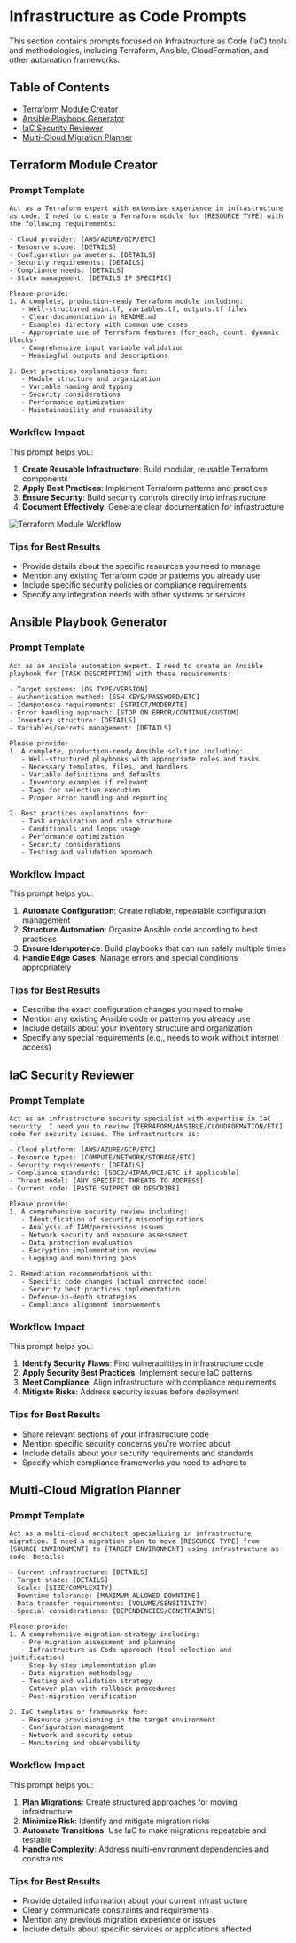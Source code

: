 # Infrastructure as Code Prompts

This section contains prompts focused on Infrastructure as Code (IaC) tools and methodologies, including Terraform, Ansible, CloudFormation, and other automation frameworks.

## Table of Contents

- [Terraform Module Creator](#terraform-module-creator)
- [Ansible Playbook Generator](#ansible-playbook-generator)
- [IaC Security Reviewer](#iac-security-reviewer)
- [Multi-Cloud Migration Planner](#multi-cloud-migration-planner)

## Terraform Module Creator

### Prompt Template

```
Act as a Terraform expert with extensive experience in infrastructure as code. I need to create a Terraform module for [RESOURCE TYPE] with the following requirements:

- Cloud provider: [AWS/AZURE/GCP/ETC]
- Resource scope: [DETAILS]
- Configuration parameters: [DETAILS]
- Security requirements: [DETAILS]
- Compliance needs: [DETAILS]
- State management: [DETAILS IF SPECIFIC]

Please provide:
1. A complete, production-ready Terraform module including:
   - Well-structured main.tf, variables.tf, outputs.tf files
   - Clear documentation in README.md
   - Examples directory with common use cases
   - Appropriate use of Terraform features (for_each, count, dynamic blocks)
   - Comprehensive input variable validation
   - Meaningful outputs and descriptions

2. Best practices explanations for:
   - Module structure and organization
   - Variable naming and typing
   - Security considerations
   - Performance optimization
   - Maintainability and reusability
```

### Workflow Impact

This prompt helps you:

1. **Create Reusable Infrastructure**: Build modular, reusable Terraform components
2. **Apply Best Practices**: Implement Terraform patterns and practices
3. **Ensure Security**: Build security controls directly into infrastructure
4. **Document Effectively**: Generate clear documentation for infrastructure

![Terraform Module Workflow](https://via.placeholder.com/800x400?text=Terraform+Module+Workflow+Diagram)

### Tips for Best Results

- Provide details about the specific resources you need to manage
- Mention any existing Terraform code or patterns you already use
- Include specific security policies or compliance requirements
- Specify any integration needs with other systems or services

## Ansible Playbook Generator

### Prompt Template

```
Act as an Ansible automation expert. I need to create an Ansible playbook for [TASK DESCRIPTION] with these requirements:

- Target systems: [OS TYPE/VERSION]
- Authentication method: [SSH KEYS/PASSWORD/ETC]
- Idempotence requirements: [STRICT/MODERATE]
- Error handling approach: [STOP ON ERROR/CONTINUE/CUSTOM]
- Inventory structure: [DETAILS]
- Variables/secrets management: [DETAILS]

Please provide:
1. A complete, production-ready Ansible solution including:
   - Well-structured playbooks with appropriate roles and tasks
   - Necessary templates, files, and handlers
   - Variable definitions and defaults
   - Inventory examples if relevant
   - Tags for selective execution
   - Proper error handling and reporting

2. Best practices explanations for:
   - Task organization and role structure
   - Conditionals and loops usage
   - Performance optimization
   - Security considerations
   - Testing and validation approach
```

### Workflow Impact

This prompt helps you:

1. **Automate Configuration**: Create reliable, repeatable configuration management
2. **Structure Automation**: Organize Ansible code according to best practices
3. **Ensure Idempotence**: Build playbooks that can run safely multiple times
4. **Handle Edge Cases**: Manage errors and special conditions appropriately

### Tips for Best Results

- Describe the exact configuration changes you need to make
- Mention any existing Ansible code or patterns you already use
- Include details about your inventory structure and organization
- Specify any special requirements (e.g., needs to work without internet access)

## IaC Security Reviewer

### Prompt Template

```
Act as an infrastructure security specialist with expertise in IaC security. I need you to review [TERRAFORM/ANSIBLE/CLOUDFORMATION/ETC] code for security issues. The infrastructure is:

- Cloud platform: [AWS/AZURE/GCP/ETC]
- Resource types: [COMPUTE/NETWORK/STORAGE/ETC]
- Security requirements: [DETAILS]
- Compliance standards: [SOC2/HIPAA/PCI/ETC if applicable]
- Threat model: [ANY SPECIFIC THREATS TO ADDRESS]
- Current code: [PASTE SNIPPET OR DESCRIBE]

Please provide:
1. A comprehensive security review including:
   - Identification of security misconfigurations
   - Analysis of IAM/permissions issues
   - Network security and exposure assessment
   - Data protection evaluation
   - Encryption implementation review
   - Logging and monitoring gaps

2. Remediation recommendations with:
   - Specific code changes (actual corrected code)
   - Security best practices implementation
   - Defense-in-depth strategies
   - Compliance alignment improvements
```

### Workflow Impact

This prompt helps you:

1. **Identify Security Flaws**: Find vulnerabilities in infrastructure code
2. **Apply Security Best Practices**: Implement secure IaC patterns
3. **Meet Compliance**: Align infrastructure with compliance requirements
4. **Mitigate Risks**: Address security issues before deployment

### Tips for Best Results

- Share relevant sections of your infrastructure code
- Mention specific security concerns you're worried about
- Include details about your security requirements and standards
- Specify which compliance frameworks you need to adhere to

## Multi-Cloud Migration Planner

### Prompt Template

```
Act as a multi-cloud architect specializing in infrastructure migration. I need a migration plan to move [RESOURCE TYPE] from [SOURCE ENVIRONMENT] to [TARGET ENVIRONMENT] using infrastructure as code. Details:

- Current infrastructure: [DETAILS]
- Target state: [DETAILS] 
- Scale: [SIZE/COMPLEXITY]
- Downtime tolerance: [MAXIMUM ALLOWED DOWNTIME]
- Data transfer requirements: [VOLUME/SENSITIVITY]
- Special considerations: [DEPENDENCIES/CONSTRAINTS]

Please provide:
1. A comprehensive migration strategy including:
   - Pre-migration assessment and planning
   - Infrastructure as Code approach (tool selection and justification)
   - Step-by-step implementation plan
   - Data migration methodology
   - Testing and validation strategy
   - Cutover plan with rollback procedures
   - Post-migration verification

2. IaC templates or frameworks for:
   - Resource provisioning in the target environment
   - Configuration management
   - Network and security setup
   - Monitoring and observability
```

### Workflow Impact

This prompt helps you:

1. **Plan Migrations**: Create structured approaches for moving infrastructure
2. **Minimize Risk**: Identify and mitigate migration risks
3. **Automate Transitions**: Use IaC to make migrations repeatable and testable
4. **Handle Complexity**: Address multi-environment dependencies and constraints

### Tips for Best Results

- Provide detailed information about your current infrastructure
- Clearly communicate constraints and requirements
- Mention any previous migration experience or issues
- Include details about specific services or applications affected